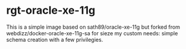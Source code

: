 # rgt-oracle-xe-11g
This is a simple image based on sath89/oracle-xe-11g but forked from webdizz/docker-oracle-xe-11g-sa for sieze my custom needs: simple schema creation with a few privilegies.
